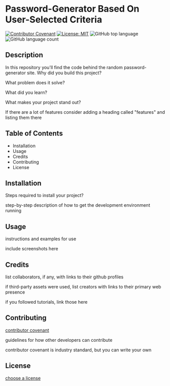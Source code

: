 # Password-Generator Based On User-Selected Criteria
[![Contributor Covenant](https://img.shields.io/badge/Contributor%20Covenant-v2.0%20adopted-ff69b4.svg)](code_of_conduct.md)
[![License: MIT](https://img.shields.io/badge/License-MIT-yellow.svg)](https://opensource.org/licenses/MIT)
![GitHub top language](https://img.shields.io/github/languages/top/kev-luo/password-generator)
![GitHub language count](https://img.shields.io/github/languages/count/kev-luo/password-generator)

## Description
In this repository you'll find the code behind the random password-generator site. 
Why did you build this project?

What problem does it solve?

What did you learn?

What makes your project stand out?

If there are a lot of features consider adding a heading called "features" and listing them there

## Table of Contents
* Installation
* Usage
* Credits
* Contributing
* License

## Installation
Steps required to install your project?

step-by-step description of how to get the development environment running

## Usage
instructions and examples for use

include screenshots here

## Credits
list collaborators, if any, with links to their github profiles

if third-party assets were used, list creators with links to their primary web presence

if you followed tutorials, link those here
## Contributing
[contributor covenant](https://www.contributor-covenant.org/)

guidelines for how other developers can contribute

contributor covenant is industry standard, but you can write your own

## License
[choose a license](https://choosealicense.com/)